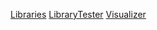[Libraries](Libraries/Libraries.md)
[LibraryTester](LibraryTester/LibraryTester.md)
[Visualizer](Visualizer/Visualizer.md)

